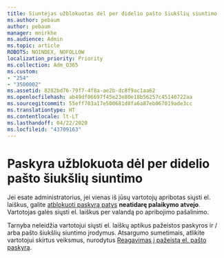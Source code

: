 ```yaml
---
title: Siuntėjas užblokuotas dėl per didelio pašto šiukšlių siuntimo
ms.author: pebaum
author: pebaum
manager: mnirkhe
ms.audience: Admin
ms.topic: article
ROBOTS: NOINDEX, NOFOLLOW
localization_priority: Priority
ms.collection: Adm_O365
ms.custom:
- "254"
- "3500002"
ms.assetid: 8282bd76-79f7-4f8a-ae2b-dc8f9ac1aa62
ms.openlocfilehash: ab49df06697f45e23e80e18b56257c45140722aa
ms.sourcegitcommit: 55eff703a17e500681d8fa6a87eb067019ade3cc
ms.translationtype: HT
ms.contentlocale: lt-LT
ms.lasthandoff: 04/22/2020
ms.locfileid: "43709163"
---
```

# <a name="account-is-blocked-for-sending-too-much-spam"></a>Paskyra užblokuota dėl per didelio pašto šiukšlių siuntimo

Jei esate administratorius, jei vienas iš jūsų vartotojų apribotas siųsti el. laiškus, galite [atblokuoti paskyrą patys](https://protection.office.com/?hash=/restrictedusers) **neatidarę palaikymo atvejo**. Vartotojas galės siųsti el. laiškus per valandą po apribojimo pašalinimo.

Tarnyba neleidžia vartotojui siųsti el. laiškų aptikus pažeistos paskyros ir / arba pašto šiukšlių siuntimo įrodymus. Atsargumo sumetimais, atlikite vartotojui skirtus veiksmus, nurodytus [Reagavimas į pažeistą el. pašto paskyrą](https://docs.microsoft.com/office365/securitycompliance/responding-to-a-compromised-email-account).
